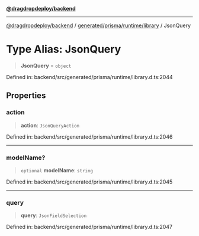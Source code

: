 [**@dragdropdeploy/backend**](../../../../../README.md)

***

[@dragdropdeploy/backend](../../../../../README.md) / [generated/prisma/runtime/library](../README.md) / JsonQuery

# Type Alias: JsonQuery

> **JsonQuery** = `object`

Defined in: backend/src/generated/prisma/runtime/library.d.ts:2044

## Properties

### action

> **action**: `JsonQueryAction`

Defined in: backend/src/generated/prisma/runtime/library.d.ts:2046

***

### modelName?

> `optional` **modelName**: `string`

Defined in: backend/src/generated/prisma/runtime/library.d.ts:2045

***

### query

> **query**: `JsonFieldSelection`

Defined in: backend/src/generated/prisma/runtime/library.d.ts:2047
